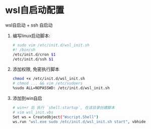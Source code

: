 # wsl自启动配置
wsl自启动 + ssh 自启动

1. 编写linux启动脚本:
    ```Bash
    # sudo vim /etc/init.d/wsl_init.sh
    #! /bin/sh
    /etc/init.d/cron $1
    /etc/init.d/ssh $1
    ```
2. 添加权限, 免密执行脚本
    ```Bash
    chmod +x /etc/init.d/wsl_init.sh
    # chmod ... && vim /etc/sudoers
    %sudo ALL=NOPASSWD: /etc/init.d/wsl_init.sh
    ```
3. 添加到win自启
    ```Bash
    # win+r 后 执行 `shell:startup`, 在该目录创建脚本
    # vim wsl_init.vbs
    Set ws = CreateObject("Wscript.Shell")
    ws.run "wsl.exe sudo /etc/init.d/wsl_init.sh start", vbhide
    ```